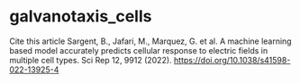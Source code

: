 # galvanotaxis_cells


Cite this article
Sargent, B., Jafari, M., Marquez, G. et al. A machine learning based model accurately predicts cellular response to electric fields in multiple cell types. Sci Rep 12, 9912 (2022). https://doi.org/10.1038/s41598-022-13925-4

